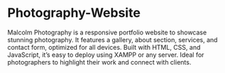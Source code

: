 # Photography-Website
Malcolm Photography is a responsive portfolio website to showcase stunning photography. It features a gallery, about section, services, and contact form, optimized for all devices. Built with HTML, CSS, and JavaScript, it’s easy to deploy using XAMPP or any server. Ideal for photographers to highlight their work and connect with clients.
